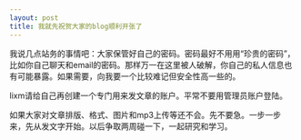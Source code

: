 ```yaml
---
layout: post
title: 我就先祝贺大家的blog顺利开张了
---
```




我说几点站务的事情吧：大家保管好自己的密码。密码最好不用用“珍贵的密码”，比如你自己聊天和email的密码。那样万一在这里被人破解，你自己的私人信息也有可能暴露。如果需要，向我要一个比较难记但安全性高一些的。

lixm请给自己再创建一个专门用来发文章的账户。平常不要用管理员账户登陆。

如果大家对文章排版、格式、图片和mp3上传等还不会。先不要急。一步一步来，先从发文字开始。以后争取两周碰一下，一起研究和学习。 
